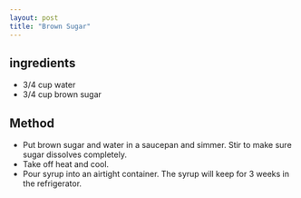 ```yaml
---
layout: post
title: "Brown Sugar"
---
```


## ingredients

- 3/4 cup water
- 3/4 cup brown sugar


## Method

- Put brown sugar and water in a saucepan and simmer. Stir to make sure sugar dissolves completely.
- Take off heat and cool.
- Pour syrup into an airtight container. The syrup will keep for 3 weeks in the refrigerator.
